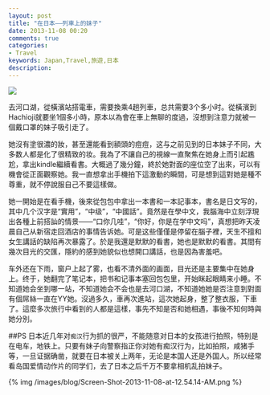 ```yaml
---
layout: post
title: "在日本——列車上的妹子"
date: 2013-11-08 00:20
comments: true
categories: 
- Travel
keywords: Japan,Travel,旅遊,日本
description: 
---
```

<img src="http://maps.googleapis.com/maps/api/staticmap?size=640x400&maptype=roadmap&markers=size:large%7Ccolor:blue%7C河口湖%7C&zoom=10&sensor=false" />

去河口湖，從橫濱站搭電車，需要換乘4趟列車，总共需要3个多小时。從橫濱到Hachioji就要坐1個多小時，原本以為會在車上無聊的度過，沒想到注意力就被一個戴口罩的妹子吸引走了。

她沒有塗很濃的妝，甚至還能看到額頭的痘痘，这与之前见到的日本妹子不同，大多数人都是化了很精致的妆。我為了不讓自己的視線一直聚焦在她身上而引起尷尬，拿出kindle繼續看書。大概過了幾分鐘，終於她對面的座位空了出來，可以有機會從正面觀察她。我一直想拿出手機拍下這激動的瞬間，可是想到這對她是種不尊重，就不停說服自己不要這樣做。

她一開始是在看手機，後來從包包中拿出一本書和一本記事本，書名是日文写的，其中几个汉字是“實用”，“中级”，“中國話”。竟然是在學中文，我腦海中立刻浮現出各種上前搭訕的情景——“口你几哇”，“你好，你是在学中文吗”，真想把昨天凌晨自己从新宿走回酒店的事情告诉她。可是这些僅僅是停留在腦子裡，天生不擅和女生講話的缺陷再次暴露了。於是我還是默默的看書，她也是默默的看書。其間有幾次目光的交匯，隱約的感到她貌似也想開口講話，也是因為害羞吧。

车外还在下雨，窗户上起了雾，也看不清外面的画面，目光还是主要集中在她身上。终于，她翻完了笔记本，把书和记事本塞回包包里，开始眯起眼睛来小睡。不知道她会坐到哪一站，不知道她会不会也是去河口湖，不知道她她是否注意到對面有個屌絲一直在YY她。沒過多久，車再次進站，這次她起身，整了整衣服，下車了。這麼多次旅行中看到的人都是這樣，事先不知是否和她相遇，事後不知何時與她分別。

<!--more-->

##PS
日本近几年对`痴汉`行为抓的很严，不能随意对日本的女孩进行拍照，特别是在电车，地铁上。只要有妹子向警察指正你对她有痴汉行为，比如拍照，咸猪手等，一旦证据确凿，就要在日本被关上两年，无论是本国人还是外国人。所以经常看岛国爱情动作片的同学们，去了日本之后千万不要拿相机乱拍妹子。

{% img /images/blog/Screen-Shot-2013-11-08-at-12.54.14-AM.png %}